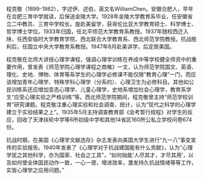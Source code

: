 程克敬（1899-1982），字述伊、述伯，英文名WilliamChen。安徽合肥人，早年在合肥三育中学就读，后保送金陵大学。1928年金陵大学教育系毕业，任安徽省立二中教员、三育中学校长。旋赴美留学，获哥伦比亚大学教育硕士、科学博士、哲学博士学位。1933年归国，任北平师范大学教育系教授。1937年随校西迁入陕，任西安临时大学教育学院、西北联合大学教育系、西北师范学院教授。抗战胜利后，任国立中央大学教育系教授。1947年8月赴美讲学，后定居美国。

程克敬在北师大讲授心理学课程，强调心理学训练在养成中等学校健全师资中的重要作用，曾发表《师范学院心理学课程之商榷》一文，认为师范学院国文、英语、理化、史地、博物、体育等系学生的心理学必修课不能仅限“教育心理”一门，而应该增加青年心理学、特殊学科心理学（分系的）、心理卫生为必修科目。其他如公民训练系还应增加变态心理学、儿童心理学，史地系增加社会心理学，教育系学生“应受心理实验之严格训练”等。西北师范学院期间，程克敬曾主持“师范学校训育”研究课题。程克敬注重心理实验和社会调查、统计，认为“现代之科学的心理学建立于实验结果之上”。1935年5月主持调查教育部《会考暂行规程》对学生的反应，回收了天津扶轮中学等6所初级中学和其他14省区160所公私立学校问卷674份。

抗战时期，在美国《心理学文献选存》杂志发表向美国大学生进行“九一八”事变宣传的实验报告。1940年发表了《心理学对于抗战建国能有什么贡献》，认为“心理学犹之其他科学，亦为国家、社会之工具”，“如何始能‘人尽其才，才尽其用’，以及如何使全体国民动作一致，一心一德，增进效率，激发持久抗战情绪等等工作，实皆心理学之应用问题。”